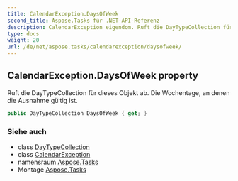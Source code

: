 ```yaml
---
title: CalendarException.DaysOfWeek
second_title: Aspose.Tasks für .NET-API-Referenz
description: CalendarException eigendom. Ruft die DayTypeCollection für dieses Objekt ab. Die Wochentage an denen die Ausnahme gültig ist.
type: docs
weight: 20
url: /de/net/aspose.tasks/calendarexception/daysofweek/
---
```

## CalendarException.DaysOfWeek property

Ruft die DayTypeCollection für dieses Objekt ab. Die Wochentage, an denen die Ausnahme gültig ist.

```csharp
public DayTypeCollection DaysOfWeek { get; }
```

### Siehe auch

* class [DayTypeCollection](../../daytypecollection/)
* class [CalendarException](../)
* namensraum [Aspose.Tasks](../../calendarexception/)
* Montage [Aspose.Tasks](../../../)


